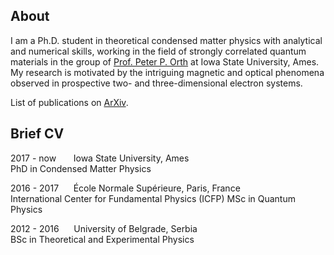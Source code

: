 ## About

I am a Ph.D. student in theoretical condensed matter physics with analytical and numerical skills, working in the field of strongly correlated quantum materials in the group of <a href="https://faculty.sites.iastate.edu/porth/">Prof. Peter P. Orth</a> at Iowa State University, Ames. My research is motivated by the intriguing magnetic and optical phenomena observed in prospective two- and three-dimensional electron systems.

List of publications on <a href="https://arxiv.org/search/cond-mat?searchtype=author&query=Nedi%C4%87%2C+A+M">ArXiv</a>. 

## Brief CV

2017 - now &nbsp;&nbsp;&nbsp;&nbsp;&nbsp;&nbsp;Iowa State University, Ames <br/>
PhD in Condensed Matter Physics

2016 - 2017&nbsp;&nbsp;&nbsp;&nbsp;&nbsp;&nbsp;École Normale Supérieure, Paris, France <br/>
International Center for Fundamental Physics (ICFP) MSc in Quantum Physics

2012 - 2016&nbsp;&nbsp;&nbsp;&nbsp;&nbsp;&nbsp;University of Belgrade, Serbia <br/>
BSc in Theoretical and Experimental Physics
